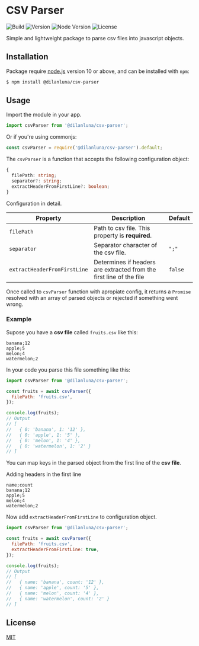 # CSV Parser

![Build](https://img.shields.io/github/actions/workflow/status/dilanluna/csv-parser/release.yml?branch=main) ![Version](https://img.shields.io/npm/v/@dilanluna/csv-parser) ![Node Version](https://img.shields.io/node/v/@dilanluna/csv-parser) ![License](https://img.shields.io/github/license/dilanluna/csv-parser)

Simple and lightweight package to parse csv files into javascript objects.

## Installation

Package require [node.js](https://nodejs.org/en/download) version 10 or above, and can be installed with `npm`:

```bash
$ npm install @dilanluna/csv-parser
```

## Usage

Import the module in your app.

```js
import csvParser from '@dilanluna/csv-parser';
```

Or if you're using commonjs:

```js
const csvParser = require('@dilanluna/csv-parser').default;
```

The `csvParser` is a function that accepts the following configuration object:

```ts
{
  filePath: string;
  separator?: string;
  extractHeaderFromFirstLine?: boolean;
}
```

Configuration in detail.

| Property                     | Description                                                         | Default |
| ---------------------------- | ------------------------------------------------------------------- | ------- |
| `filePath`                   | Path to csv file. This property is **required**.                    |         |
| `separator`                  | Separator character of the csv file.                                | `";"`   |
| `extractHeaderFromFirstLine` | Determines if headers are extracted from the first line of the file | `false` |

Once called to `csvParser` function with apropiate config, it returns a `Promise` resolved with an array of parsed objects or rejected if something went wrong.

### Example

Supose you have a **csv file** called `fruits.csv` like this:

```csv
banana;12
apple;5
melon;4
watermelon;2
```

In your code you parse this file something like this:

```js
import csvParser from '@dilanluna/csv-parser';

const fruits = await csvParser({
  filePath: 'fruits.csv',
});

console.log(fruits);
// Output
// [
//   { 0: 'banana', 1: '12' },
//   { 0: 'apple', 1: '5' },
//   { 0: 'melon', 1: '4' },
//   { 0: 'watermelon', 1: '2' }
// ]
```

You can map keys in the parsed object from the first line of the **csv file**.

Adding headers in the first line

```
name;count
banana;12
apple;5
melon;4
watermelon;2
```

Now add `extractHeaderFromFirstLine` to configuration object.

```js
import csvParser from '@dilanluna/csv-parser';

const fruits = await csvParser({
  filePath: 'fruits.csv',
  extractHeaderFromFirstLine: true,
});

console.log(fruits);
// Output
// [
//   { name: 'banana', count: '12' },
//   { name: 'apple', count: '5' },
//   { name: 'melon', count: '4' },
//   { name: 'watermelon', count: '2' }
// ]
```

## License

[MIT](https://github.com/dilanluna/csv-parser/blob/main/LICENSE)
